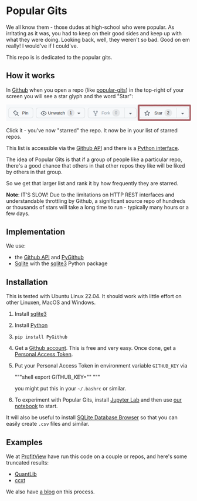 # Popular Gits

We all know them - those dudes at high-school who were popular.  As irritating as it was, 
you had to keep on their good sides and keep up with what they were doing.
Looking back, well, they weren't so bad.  Good on em really!  I would've if I could've.

This repo is is dedicated to the popular gits.

## How it works

In [Github](https://github.com) when you open a repo (like [popular-gits](https://github.com/profitviews/popular-gits)) 
in the top-right of your screen you will see a star glyph and the word "Star":

![Star example](/assets/images/github_top_right.png)

Click it - you've now "starred" the repo.  It now be in your list of starred repos.

This list is accessible via the [Github API](https://docs.github.com/en/rest) and there is a [Python interface](https://github.com/PyGithub/PyGithub).

The idea of Popular Gits is that if a group of people like a particular repo, 
there's a good chance that others in that other repos they like will be liked by others in that group.

So we get that larger list and rank it by how frequently they are starred.

**Note**: IT'S SLOW!  Due to the limitations on HTTP REST interfaces and understandable throttling by Github, 
a significant source repo of hundreds or thousands of stars will take a long time to run - 
typically many hours or a few days.

## Implementation

We use:
* the [Github API](https://docs.github.com/en/rest) and [PyGithub](https://github.com/PyGithub/PyGithub)
* [Sqlite](https://www.sqlite.org/index.html) with the [sqlite3](https://docs.python.org/3/library/sqlite3.html) Python package

## Installation

This is tested with Ubuntu Linux 22.04.  It should work with little effort on other Linuxen, MacOS and Windows.

1. Install [sqlite3](https://www.sqlite.org/download.html)
1. Install [Python](https://www.python.org/)
1. `pip install PyGithub`
1. Get a [Github account](https://github.com).  This is free and very easy.
   Once done, get a [Personal Access Token](https://github.com/settings/tokens).
1. Put your Personal Access Token in environment variable `GITHUB_KEY` via

   """shell
   export GITHUB_KEY="<your Personal Access Token>"
   """

   you might put this in your `~/.bashrc` or similar.

1. To experiment with Popular Gits, install [Jupyter Lab](https://jupyter.org/install) and then use [our notebook](/popular_gits.ipynb) to start.

It will also be useful to install [SQLite Database Browser](https://sqlitebrowser.org/) so 
that you can easily create `.csv` files and similar.

## Examples

We at [ProfitView](https://profitview.net) have run this code on a couple or repos, and here's some truncated results:
* [QuantLib](/QuantLib.md)
* [ccxt](/ccxt.md)

We also have [a blog](https://profitview.net/blog/open-source-trading-projects) on this process.
